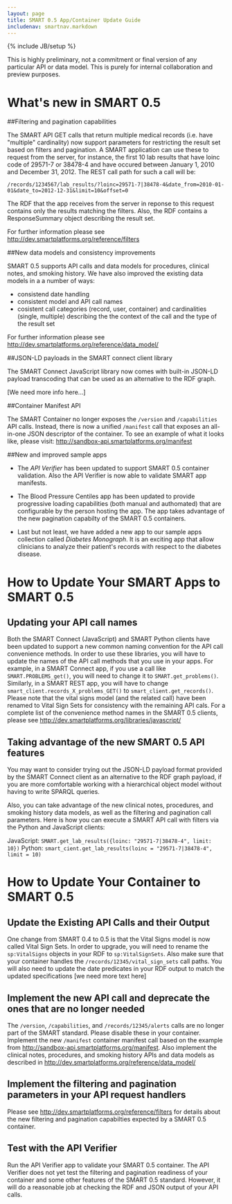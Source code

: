 ```yaml
---
layout: page
title: SMART 0.5 App/Container Update Guide
includenav: smartnav.markdown
---
```

{% include JB/setup %}

<div class='simple_box'>
  This is highly preliminary, not a commitment or final version of any
  particular API or data model. This is purely for internal collaboration and
  preview purposes.
</div>


<div id="toc"></div>


# What's new in SMART 0.5

##Filtering and pagination capabilities

The SMART API GET calls that return multiple medical records (i.e. have
"multiple" cardinality) now support parameters for restricting the result
set based on filters and pagination. A SMART application can use these to
request from the server, for instance, the first 10 lab results that
have loinc code of 29571-7 or 38478-4 and have occured between
January 1, 2010 and December 31, 2012. The REST call path for such a
call will be:

`/records/1234567/lab_results/?loinc=29571-7|38478-4&date_from=2010-01-01&date_to=2012-12-31&limit=10&offset=0`

The RDF that the app receives from the server in reponse to this request
contains only the results matching the filters. Also, the RDF contains
a ResponseSummary object describing the result set.

For further information please see <http://dev.smartplatforms.org/reference/filters>

##New data models and consistency improvements

SMART 0.5 supports API calls and data models for procedures, clinical notes,
and smoking history. We have also improved the existing data models in a
a number of ways:

   * consistend date handling
   * consistent model and API call names
   * cosistent call categories (record, user, container) and cardinalities
     (single, multiple) describing the the context of the call and the
     type of the result set
     
For further information please see <http://dev.smartplatforms.org/reference/data_model/>

##JSON-LD payloads in the SMART connect client library

The SMART Connect JavaScript library now comes with built-in JSON-LD
payload transcoding that can be used as an alternative to the RDF graph.

[We need more info here...]

##Container Manifest API

The SMART Container no longer exposes the `/version` and `/capabilities` API
calls. Instead, there is now a unified `/manifest` call that exposes an 
all-in-one JSON descriptor of the container. To see an example of what
it looks like, please visit:
<http://sandbox-api.smartplatforms.org/manifest>

##New and improved sample apps
   * The *API Verifier* has been updated to support SMART 0.5 container
     validation. Also the API Verifier is now able to validate SMART
     app manifests.
     
   * The Blood Pressure Centiles app has been updated to provide progressive
     loading capabilities (both manual and authomated) that are configurable
     by the person hosting the app. The app takes advantage of the new
     pagination capabilty of the SMART 0.5 containers.
     
   * Last but not least, we have added a new app to our sample apps collection
     called *Diabetes Monograph*. It is an exciting app that allow clinicians
     to analyze their patient's records with respect to the diabetes disease.
     
# How to Update Your SMART Apps to SMART 0.5

## Updating your API call names

Both the SMART Connect (JavaScript) and SMART Python clients have been updated
to support a new common naming convention for the API call convenience methods.
In order to use these libraries, you will have to update the names of the API
call methods that you use in your apps. For example, in a SMART Connect app,
if you use a call like `SMART.PROBLEMS_get()`, you will need to change it to
`SMART.get_problems()`. Similarly, in a SMART REST app, you will have to change
`smart_client.records_X_problems_GET()` to `smart_client.get_records()`. Please
note that the vital signs model (and the related call) have been renamed to
Vital Sign Sets for consistency with the remaining API cals. For a complete
list of the convenience method names in the SMART 0.5 clients, please see
<http://dev.smartplatforms.org/libraries/javascript/>

## Taking advantage of the new SMART 0.5 API features

You may want to consider trying out the JSON-LD payload format provided by the 
SMART Connect client as an alternative to the RDF graph payload, if you are 
more comfortable working with a hierarchical object model without having to
write SPARQL queries.

Also, you can take advantage of the new clinical notes, procedures, and smoking
history data models, as well as the filtering and pagination call parameters.
Here is how you can execute a SMART API call with filters via the Python and 
JavaScript clients:

JavaScript: `SMART.get_lab_results({loinc: "29571-7|38478-4", limit: 10})`
Python: `smart_cient.get_lab_results(loinc = "29571-7|38478-4", limit = 10)`

# How to Update Your Container to SMART 0.5

## Update the Existing API Calls and their Output

One change from SMART 0.4 to 0.5 is that the Vital Signs model is now called
Vital Sign Sets. In order to upgrade, you will need to rename the
`sp:VitalSigns` objects in your RDF to `sp:VitalSignSets`. Also make sure that
your container handles the `/records/12345/vital_sign_sets` call paths. You will
also need to update the date predicates in your RDF output to match the updated
specifications [we need more text here]

## Implement the new API call and deprecate the ones that are no longer needed

The `/version`, `/capabilities`, and `/records/12345/alerts` calls are no longer
part of the SMART standard. Please disable these in your container. Implement the
new `/manifest` container manifest call based on the example from
<http://sandbox-api.smartplatforms.org/manifest>. Also implement the clinical notes,
procedures, and smoking history APIs and data models as described in
<http://dev.smartplatforms.org/reference/data_model/>

## Implement the filtering and pagination parameters in your API request handlers

Please see <http://dev.smartplatforms.org/reference/filters> for details about
the new filtering and pagination capabilties expected by a SMART 0.5 container.

## Test with the API Verifier

Run the API Verifier app to validate your SMART 0.5 container. The API Verifier
does not yet test the filtering and pagination readiness of your container and some
other features of the SMART 0.5 standard. However, it will do a reasonable job
at checking the RDF and JSON output of your API calls.